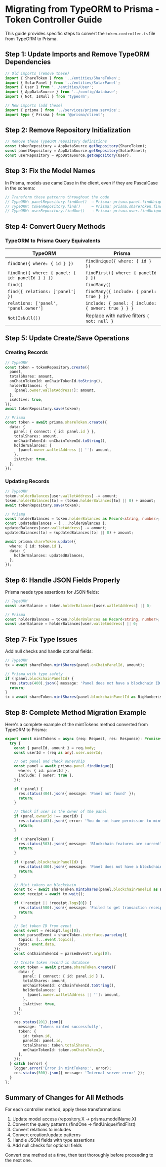 # Migrating from TypeORM to Prisma - Token Controller Guide

This guide provides specific steps to convert the `token.controller.ts` file from TypeORM to Prisma.

## Step 1: Update Imports and Remove TypeORM Dependencies

```typescript
// Old imports (remove these)
import { ShareToken } from '../entities/ShareToken';
import { SolarPanel } from '../entities/SolarPanel';
import { User } from '../entities/User';
import { AppDataSource } from '../config/database';
import { Not, IsNull } from 'typeorm';

// New imports (add these)
import { prisma } from '../services/prisma.service';
import type { Prisma } from '@prisma/client';
```

## Step 2: Remove Repository Initialization

```typescript
// Remove these TypeORM repository definitions
const tokenRepository = AppDataSource.getRepository(ShareToken);
const panelRepository = AppDataSource.getRepository(SolarPanel);
const userRepository = AppDataSource.getRepository(User);
```

## Step 3: Fix the Model Names

In Prisma, models use camelCase in the client, even if they are PascalCase in the schema:

```typescript
// Transform these patterns throughout the code
// TypeORM: panelRepository.findOne()  → Prisma: prisma.panel.findUnique()
// TypeORM: tokenRepository.find()     → Prisma: prisma.shareToken.findMany()
// TypeORM: userRepository.findOne()   → Prisma: prisma.user.findUnique()
```

## Step 4: Convert Query Methods

### TypeORM to Prisma Query Equivalents

| TypeORM                                    | Prisma                                     |
|--------------------------------------------|-------------------------------------------|
| `findOne({ where: { id } })`               | `findUnique({ where: { id } })`             |
| `findOne({ where: { panel: { id: panelId } } })` | `findFirst({ where: { panelId } })`        |
| `find()`                                    | `findMany()`                                 |
| `find({ relations: ['panel'] })`            | `findMany({ include: { panel: true } })`     |
| `relations: ['panel', 'panel.owner']`       | `include: { panel: { include: { owner: true } } }` |
| `Not(IsNull())`                            | Replace with native filters `{ not: null }`  |

## Step 5: Update Create/Save Operations

### Creating Records

```typescript
// TypeORM
const token = tokenRepository.create({
  panel,
  totalShares: amount,
  onChainTokenId: onChainTokenId.toString(),
  holderBalances: {
    [panel.owner.walletAddress!]: amount,
  },
  isActive: true,
});
await tokenRepository.save(token);

// Prisma
const token = await prisma.shareToken.create({
  data: {
    panel: { connect: { id: panel.id } },
    totalShares: amount,
    onChainTokenId: onChainTokenId.toString(),
    holderBalances: {
      [panel.owner.walletAddress || '']: amount,
    },
    isActive: true,
  },
});
```

### Updating Records

```typescript
// TypeORM
token.holderBalances[user.walletAddress] -= amount;
token.holderBalances[to] = (token.holderBalances[to] || 0) + amount;
await tokenRepository.save(token);

// Prisma
const holderBalances = token.holderBalances as Record<string, number>;
const updatedBalances = { ...holderBalances };
updatedBalances[user.walletAddress] -= amount;
updatedBalances[to] = (updatedBalances[to] || 0) + amount;

await prisma.shareToken.update({
  where: { id: token.id },
  data: {
    holderBalances: updatedBalances,
  },
});
```

## Step 6: Handle JSON Fields Properly

Prisma needs type assertions for JSON fields:

```typescript
// TypeORM
const userBalance = token.holderBalances[user.walletAddress] || 0;

// Prisma
const holderBalances = token.holderBalances as Record<string, number>;
const userBalance = holderBalances[user.walletAddress] || 0;
```

## Step 7: Fix Type Issues

Add null checks and handle optional fields:

```typescript
// TypeORM
tx = await shareToken.mintShares(panel.onChainPanelId, amount);

// Prisma with type safety
if (!panel.blockchainPanelId) {
  res.status(400).json({ message: 'Panel does not have a blockchain ID' });
  return;
}
tx = await shareToken.mintShares(panel.blockchainPanelId as BigNumberish, amount);
```

## Step 8: Complete Method Migration Example

Here's a complete example of the mintTokens method converted from TypeORM to Prisma:

```typescript
export const mintTokens = async (req: Request, res: Response): Promise<void> => {
  try {
    const { panelId, amount } = req.body;
    const userId = (req as any).user.userId;

    // Get panel and check ownership
    const panel = await prisma.panel.findUnique({
      where: { id: panelId },
      include: { owner: true },
    });

    if (!panel) {
      res.status(404).json({ message: 'Panel not found' });
      return;
    }

    // Check if user is the owner of the panel
    if (panel.ownerId !== userId) {
      res.status(403).json({ error: 'You do not have permission to mint tokens for this panel' });
      return;
    }

    if (!shareToken) {
      res.status(503).json({ message: 'Blockchain features are currently unavailable' });
      return;
    }
    
    if (!panel.blockchainPanelId) {
      res.status(400).json({ message: 'Panel does not have a blockchain ID' });
      return;
    }

    // Mint tokens on blockchain
    const tx = await shareToken.mintShares(panel.blockchainPanelId as BigNumberish, amount);
    const receipt = await tx.wait();

    if (!receipt || !receipt.logs[0]) {
      res.status(500).json({ message: 'Failed to get transaction receipt' });
      return;
    }

    // Get token ID from event
    const event = receipt.logs[0];
    const parsedEvent = shareToken.interface.parseLog({
      topics: [...event.topics],
      data: event.data,
    });
    const onChainTokenId = parsedEvent?.args[0];

    // Create token record in database
    const token = await prisma.shareToken.create({
      data: {
        panel: { connect: { id: panel.id } },
        totalShares: amount,
        onChainTokenId: onChainTokenId.toString(),
        holderBalances: {
          [panel.owner.walletAddress || '']: amount,
        },
        isActive: true,
      },
    });

    res.status(201).json({
      message: 'Tokens minted successfully',
      token: {
        id: token.id,
        panelId: panel.id,
        totalShares: token.totalShares,
        onChainTokenId: token.onChainTokenId,
      },
    });
  } catch (error) {
    logger.error('Error in mintTokens:', error);
    res.status(500).json({ message: 'Internal server error' });
  }
};
```

## Summary of Changes for All Methods

For each controller method, apply these transformations:

1. Update model access (repository.X → prisma.modelName.X)
2. Convert the query patterns (findOne → findUnique/findFirst)
3. Convert relations to includes
4. Convert creation/update patterns
5. Handle JSON fields with type assertions
6. Add null checks for optional fields

Convert one method at a time, then test thoroughly before proceeding to the next one. 